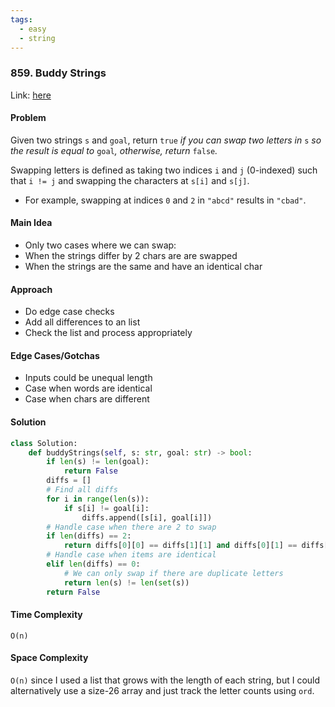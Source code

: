 ```yaml
---
tags:
  - easy
  - string
---
```

### 859. Buddy Strings

Link: [here](https://leetcode.com/problems/buddy-strings/description/)

#### Problem
Given two strings `s` and `goal`, return `true` _if you can swap two letters in_ `s` _so the result is equal to_ `goal`_, otherwise, return_ `false`_._

Swapping letters is defined as taking two indices `i` and `j` (0-indexed) such that `i != j` and swapping the characters at `s[i]` and `s[j]`.
- For example, swapping at indices `0` and `2` in `"abcd"` results in `"cbad"`.

#### Main Idea
- Only two cases where we can swap:
- When the strings differ by 2 chars are are swapped
- When the strings are the same and have an identical char

#### Approach
- Do edge case checks
- Add all differences to an list
- Check the list and process appropriately 

#### Edge Cases/Gotchas 
- Inputs could be unequal length
- Case when words are identical
- Case when chars are different

#### Solution
```python 
class Solution:
    def buddyStrings(self, s: str, goal: str) -> bool:
        if len(s) != len(goal):
            return False
        diffs = []
        # Find all diffs
        for i in range(len(s)):
            if s[i] != goal[i]:
                diffs.append([s[i], goal[i]])
        # Handle case when there are 2 to swap
        if len(diffs) == 2:
            return diffs[0][0] == diffs[1][1] and diffs[0][1] == diffs[1][0]
        # Handle case when items are identical
        elif len(diffs) == 0:
            # We can only swap if there are duplicate letters
            return len(s) != len(set(s))
        return False
```

#### Time Complexity
`O(n)`

#### Space Complexity
`O(n)` since I used a list that grows with the length of each string, but I could alternatively use a size-26 array and just track the letter counts using `ord`. 

